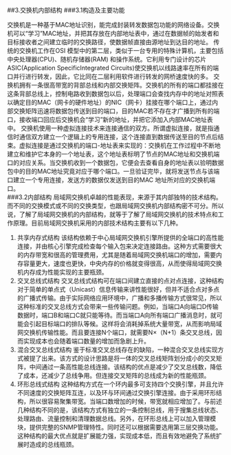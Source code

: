 ##3.交换机内部结构
###3.1构造及主要功能

  交换机是一种基于MAC地址识别，能完成封装转发数据包功能的网络设备。交换机可以“学习”MAC地址，并把其存放在内部地址表中，通过在数据帧的始发者和目标接收者之间建立临时的交换路径，使数据帧直接由源地址到达目的地址。
 传统的交换机工作在OSI 模型中的第二层，类似于一台专用的特殊计算机，主要包括中央处理器(CPU)、随机存储器(RAM)
   和操作系统。它利用专门设计的芯片ASIC(Application SpecificIntegrated
   Circuits)使交换机以线路速率在所有的端口并行进行转发，因此，它比同在二层利用软件进行转发的网桥速度快的多。
  交换机拥有一条很高带宽的背部总线和内部交换矩阵。交换机的所有的端口都挂接在这条背部总线上，控制电路收到数据包以后，处理端口会查找内存中的地址对照表以确定目的MAC（网卡的硬件地址）的NIC（网卡）挂接在哪个端口上，通过内部交换矩阵迅速将数据包传送到目的端口，目的MAC若不存在才广播到所有的端口，接收端口回应后交换机会“学习”新的地址，并把它添加入内部MAC地址表中。
 交换机使用一种虚拟连接技术来连接通信的双方。所谓虚拟连接，就是指通信时通信双方建立一个逻辑上的专用连接，这个连接直到数据传送至目的节点后结束。虚拟连接是通过交换机的端口-地址表来实现的：交换机在工作过程中不断地建立和维护它本身的一个地址表，这个地址表标明了节点的MAC地址和交换机端口的对应关系。当交换机收到一个数据包，它便会去查看自身的地址表以验明数据包中的目的MAC地址究竟对应于哪个端口。一旦验证完毕，就将发送节点与该端口建立一个专用连接，发送方的数据仅发送到目的MAC 地址所对应的交换机端口。   
###3.2内部结构
 局域网交换机卓越的性能表现，来源于其内部独特的技术结构。而不同的交换模式或不同的交换类型，也跟局域网交换机内部结构密不可分。所以说，了解了局域网交换机的内部结构，就等于了解了局域网交换机的技术特点和工作原理。目前局域网交换机采用的内部技术结构主要有以下几种。
 1. 共享内存式结构
该结构依赖于中心局域网交换机引擎所提供的全端口的高性能连接，并由核心引擎完成检查每个输入包来决定连接路由。这种方式需要很大的内存带宽和很高的管理费用，尤其是随着局域网交换机端口的增加，需要内存容量更大，速度也更快，中央内存的价格就变得很高，从而使得局域网交换机内存成为性能实现的主要瓶颈。
 2. 交叉总线式结构
交叉总线式结构可在端口间建立直接的点对点连接，这种结构对于简单的单点式（Unicast）信息传输来讲性能很好，但并不适合点对多点的广播式传输。由于实际网络应用环境中，广播和多播传输方式很常见，所以这种标准的交叉总线方式会带来一些传输问题。例如，当端口A向端口D传输数据时，端口B和端口C就只能等待。而当端口A向所有端口广播消息时，就可能会引起目标端口的排队等候。这样将会消耗掉系统大量带宽，从而影响局域网交换机传输性能。而且要连接N个端口，就需要N×（N+1）条交叉总线，因而实现成本也会随着端口数量的增加而急剧上升。
 3. 混合交叉总线式结构
鉴于标准交叉总线存在的缺陷，一种混合交叉总线实现方式被提了出来。该方式的设计思路是将一体的交叉总线矩阵划分成小的交叉矩阵，中间通过一条高性能总线连接。该结构的优点是减少了交叉总线数，降低了成本，还减少了总线争用。但连接交叉矩阵的总线成为新的性能瓶颈。
 4. 环形总线式结构
这种结构方式在一个环内最多可支持四个交换引擎，并且允许不同速度的交换矩阵互连，以及环与环间通过交换引擎连接。由于采用环形结构，所以很容易聚集带宽。当端口数增加的时候，带宽就相应增加了。与前述几种结构不同的是，该结构方式有独立的一条控制总线，用于搜集总线状态、处理路由、流量控制和清理数据总线。另外，在环形总线上可以加入管理模块，提供完整的SNMP管理特性。同时还可以根据需要选用第三层交换功能。这种结构的最大优点就是扩展能力强，实现成本低，而且有效地避免了系统扩展时造成的总线瓶颈。
